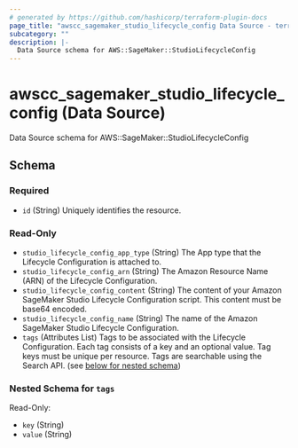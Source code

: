 ```yaml
---
# generated by https://github.com/hashicorp/terraform-plugin-docs
page_title: "awscc_sagemaker_studio_lifecycle_config Data Source - terraform-provider-awscc"
subcategory: ""
description: |-
  Data Source schema for AWS::SageMaker::StudioLifecycleConfig
---
```


# awscc_sagemaker_studio_lifecycle_config (Data Source)

Data Source schema for AWS::SageMaker::StudioLifecycleConfig



<!-- schema generated by tfplugindocs -->
## Schema

### Required

- `id` (String) Uniquely identifies the resource.

### Read-Only

- `studio_lifecycle_config_app_type` (String) The App type that the Lifecycle Configuration is attached to.
- `studio_lifecycle_config_arn` (String) The Amazon Resource Name (ARN) of the Lifecycle Configuration.
- `studio_lifecycle_config_content` (String) The content of your Amazon SageMaker Studio Lifecycle Configuration script. This content must be base64 encoded.
- `studio_lifecycle_config_name` (String) The name of the Amazon SageMaker Studio Lifecycle Configuration.
- `tags` (Attributes List) Tags to be associated with the Lifecycle Configuration. Each tag consists of a key and an optional value. Tag keys must be unique per resource. Tags are searchable using the Search API. (see [below for nested schema](#nestedatt--tags))

<a id="nestedatt--tags"></a>
### Nested Schema for `tags`

Read-Only:

- `key` (String)
- `value` (String)
